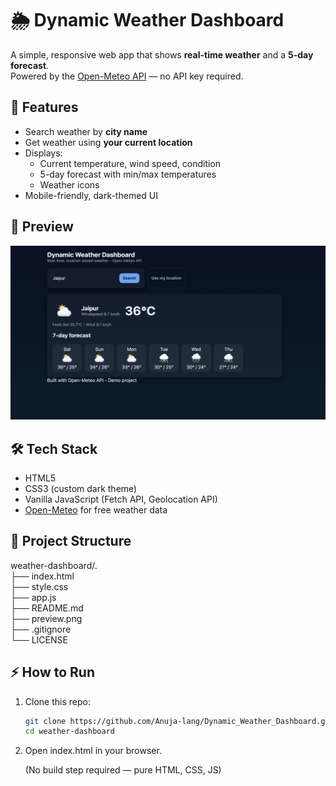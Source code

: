 # 🌦️ Dynamic Weather Dashboard

A simple, responsive web app that shows **real-time weather** and a **5-day forecast**.  
Powered by the [Open-Meteo API](https://open-meteo.com/) — no API key required.

## 🚀 Features
- Search weather by **city name**
- Get weather using **your current location**
- Displays:
  - Current temperature, wind speed, condition
  - 5-day forecast with min/max temperatures
  - Weather icons
- Mobile-friendly, dark-themed UI

## 📱 Preview
![App Screenshot](preview.png)

## 🛠️ Tech Stack
- HTML5  
- CSS3 (custom dark theme)  
- Vanilla JavaScript (Fetch API, Geolocation API)  
- [Open-Meteo](https://open-meteo.com/) for free weather data  

## 📂 Project Structure
weather-dashboard/.   
├── index.html         
├── style.css         
├── app.js             
├── README.md           
├── preview.png        
├── .gitignore            
└── LICENSE



## ⚡ How to Run
1. Clone this repo:
   ```bash
   git clone https://github.com/Anuja-lang/Dynamic_Weather_Dashboard.git
   cd weather-dashboard
2. Open index.html in your browser.


    (No build step required — pure HTML, CSS, JS)
